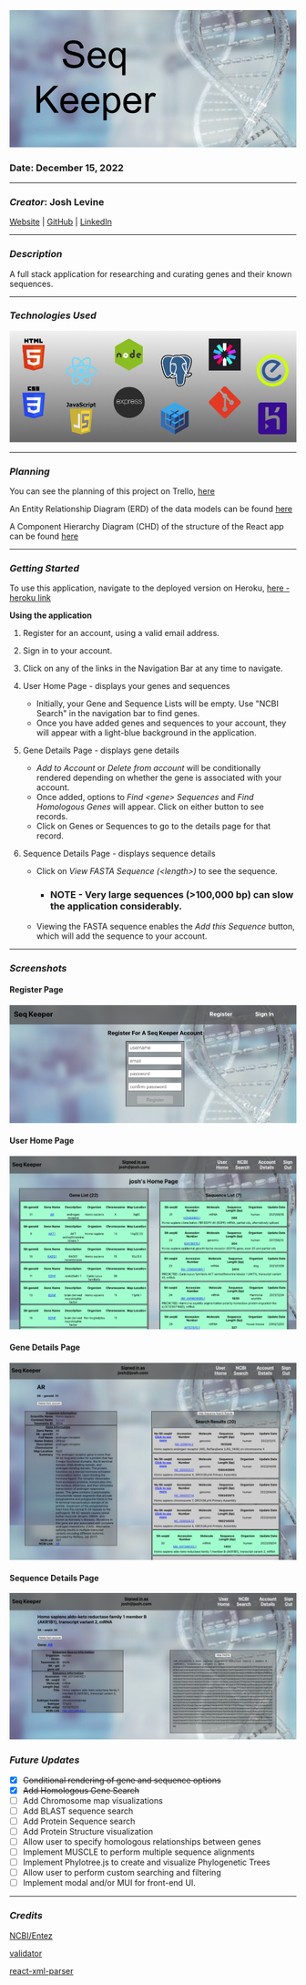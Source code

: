 ![Seq Keeper](./images/header_SK.png)

### Date: December 15, 2022

---

### **_Creator_**: Josh Levine

[Website]() | [GitHub](https://github.com/jadlevine) | [LinkedIn](https://www.linkedin.com/in/joshua-adam-levine/)

---

### **_Description_**

A full stack application for researching and curating genes and their known sequences.

---

### **_Technologies Used_**

![Tech Used](./images/Tech_Banner_SK.png)

---

### **_Planning_**

You can see the planning of this project on Trello, [here](https://trello.com/b/BPpOhQ9x/seq-keeper)

An Entity Relationship Diagram (ERD) of the data models can be found [here](https://drive.google.com/file/d/1pu_gBItMIm7eFgA6dT51EIxQ-Jg-Sp0f/view?usp=sharing)

A Component Hierarchy Diagram (CHD) of the structure of the React app can be found [here](https://drive.google.com/file/d/1hBGsjTrU7Cw9RS-O6ioQqnudeqJ0uNjK/view?usp=sharing)

---

### **_Getting Started_**

To use this application, navigate to the deployed version on Heroku, [here - heroku link](herokulink)

**Using the application**

1. Register for an account, using a valid email address.
2. Sign in to your account.
3. Click on any of the links in the Navigation Bar at any time to navigate.
4. User Home Page - displays your genes and sequences

   - Initially, your Gene and Sequence Lists will be empty. Use "NCBI Search" in the navigation bar to find genes.
   - Once you have added genes and sequences to your account, they will appear with a light-blue background in the application.

5. Gene Details Page - displays gene details

   - _Add to Account_ or _Delete from account_ will be conditionally rendered depending on whether the gene is associated with your account.
   - Once added, options to _Find \<gene\> Sequences_ and _Find Homologous Genes_ will appear. Click on either button to see records.
   - Click on Genes or Sequences to go to the details page for that record.

6. Sequence Details Page - displays sequence details

   - Click on _View FASTA Sequence (\<length\>)_ to see the sequence.
     - ### **NOTE - Very large sequences (>100,000 bp) can slow the application considerably.**
   - Viewing the FASTA sequence enables the _Add this Sequence_ button, which will add the sequence to your account.

---

### **_Screenshots_**

#### Register Page

![Register Page](./images/Register_SK.png)

#### User Home Page

![User Home Page](./images/UserHome_SK.png)

#### Gene Details Page

![Gene Details Page](./images/GeneDetails_SeqSearch_SK.png)

#### Sequence Details Page

![Sequence Details Page](./images/SequenceDetails_SK.png)

### **_Future Updates_**

- [x] ~~Conditional rendering of gene and sequence options~~
- [x] ~~Add Homologous Gene Search~~
- [ ] Add Chromosome map visualizations
- [ ] Add BLAST sequence search
- [ ] Add Protein Sequence search
- [ ] Add Protein Structure visualization
- [ ] Allow user to specify homologous relationships between genes
- [ ] Implement MUSCLE to perform multiple sequence alignments
- [ ] Implement Phylotree.js to create and visualize Phylogenetic Trees
- [ ] Allow user to perform custom searching and filtering
- [ ] Implement modal and/or MUI for front-end UI.

---

### **_Credits_**

[NCBI/Entez](https://www.ncbi.nlm.nih.gov/search/)

[validator](https://www.npmjs.com/package/validator)

[react-xml-parser](https://www.npmjs.com/package/react-xml-parser)
